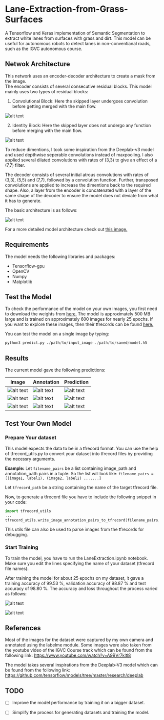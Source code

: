 # Lane-Extraction-from-Grass-Surfaces

A Tensorflow and Keras implementation of Semantic Segmentation to extract white lanes from surfaces with grass and dirt.
This model can be useful for autonomous robots to detect lanes in non-conventianal roads, such as the IGVC autonomous course.

## Netwok Architecture
This network uses an encoder-decoder architecture to create a mask from the image. 
<br>The encoder consists of several consecutive residual blocks. This model mainly uses two types of residual blocks:
1. Convolutional Block: Here the skipped layer undergoes convolution before getting merged with the main flow.

![alt text](/models/convolutional_block.png)

2. Identity Block: Here the skipped layer does not undergo any function before merging with the main flow.

![alt text](/models/identity_block.png)

To reduce dimentions, I took some inspiration from the Deeplab-v3 model and used depthwise seperable convolutions instead of maxpooling. I also applied several dilated convolutions with rates of (3,3) to give an effect of a (7,7) filter.

The decoder consists of several initial atrous convolutions with rates of (3,3), (5,5) and (7,7), followed by a convolution function. Further, transposed convolutions are applied to increase the dimentions back to the required shape. Also, a layer from the encoder is concatenated with a layer of the same shape of the decoder to ensure the model does not deviate from what it has to generate.

The basic architecture is as follows:

![alt text](/models/model_architechture.png)

For a more detailed model architecture check out [this image.](https://github.com/Chinnu1103/Lane-Extraction-from-Grass-Surfaces/blob/master/models/model_summary.png)

## Requirements
The model needs the following libraries and packages:
* Tensorflow-gpu
* OpenCV
* Numpy
* Matplotlib

## Test the Model
To check the performance of the model on your own images, you first need to download the weights from [here.](https://drive.google.com/file/d/14EkHsn-_x4Ss1uwLKWcEEjBFXjQ-DEDB/view?usp=sharing) The model is approximately 500 MB large and is trained on approximately 600 images for nearly 25 epochs. If you want to explore these images, then their tfrecords can be found [here.](https://github.com/Chinnu1103/Lane-Extraction-from-Grass-Surfaces/tree/master/Dataset/tfrecords)

You can test the model on a single image by typing:
```python
python3 predict.py ./path/to/input_image ./path/to/saved/model.h5
```
## Results
The current model gave the following predictions:

**Image** | **Annotation** | **Prediction**
----------|----------------|---------------
![alt text](https://github.com/Chinnu1103/Lane-Extraction-from-Grass-Surfaces/blob/master/Dataset/Samples/image_5.jpg) | ![alt text](https://github.com/Chinnu1103/Lane-Extraction-from-Grass-Surfaces/blob/master/Dataset/Samples/label_5.png) | ![alt text](https://github.com/Chinnu1103/Lane-Extraction-from-Grass-Surfaces/blob/master/results/pred_5.png)
![alt text](https://github.com/Chinnu1103/Lane-Extraction-from-Grass-Surfaces/blob/master/Dataset/Samples/image_4.jpg) | ![alt text](https://github.com/Chinnu1103/Lane-Extraction-from-Grass-Surfaces/blob/master/Dataset/Samples/label_4.png) | ![alt text](https://github.com/Chinnu1103/Lane-Extraction-from-Grass-Surfaces/blob/master/results/pred_4.png)
![alt text](https://github.com/Chinnu1103/Lane-Extraction-from-Grass-Surfaces/blob/master/Dataset/Samples/image_3.jpg) | ![alt text](https://github.com/Chinnu1103/Lane-Extraction-from-Grass-Surfaces/blob/master/Dataset/Samples/label_3.png) | ![alt text](https://github.com/Chinnu1103/Lane-Extraction-from-Grass-Surfaces/blob/master/results/pred_3.png)

## Test Your Own Model

### Prepare Your dataset
This model expects the data to be in a tfrecord format. You can use the help of tfrecord_utils.py to convert your dataset into tfrecord files by providing the necessry arguments.

**Example:** Let ```filename_pairs``` be a list containing image_path and annotation_path pairs in a tuple. So the list will look like: ```filename_pairs = [(image1, label1), (image2, label2) .......]```

Let ```tfrecord_path``` be a string containing the name of the target tfrecord file.

Now, to generate a tfrecord file you have to include the following snippet in your code:
```python
import tfrecord_utils
...
tfrecord_utils.write_image_annotation_pairs_to_tfrecord(filename_pairs, tfrecord_path)
```
This utils file can also be used to parse images from the tfrecords for debugging.

### Start Training
To train the model, you have to run the LaneExtraction.ipynb notebook. Make sure you edit the lines specifying the name of your dataset (tfrecord file names).

After training the model for about 25 epochs on my dataset, it gave a training accuracy of 99.53 %, validation accuracy of 98.87 % and test accuracy of 98.80 %. The accuracy and loss throughout the process varied as follows:

![alt text](https://github.com/Chinnu1103/Lane-Extraction-from-Grass-Surfaces/blob/master/models/accuracy.png)

![alt text](https://github.com/Chinnu1103/Lane-Extraction-from-Grass-Surfaces/blob/master/models/loss.png)

## References
Most of the images for the dataset were captured by my own camera and annotated using the labelme module. Some images were also taken from the youtube video of the IGVC Course track which can be found from the following link: https://www.youtube.com/watch?v=A9BVr7kltl8

The model takes several inspirations from the Deeplab-V3 model which can be found from the following link:
https://github.com/tensorflow/models/tree/master/research/deeplab

## TODO

- [ ] Improve the model performance by training it on a bigger dataset.
- [ ] Simplify the process for generating datasets and training the model.



